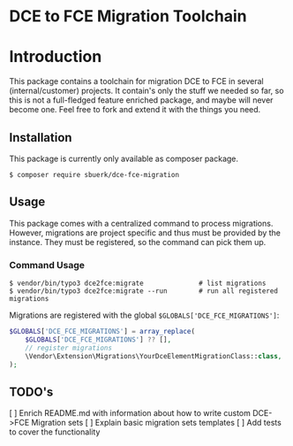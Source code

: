 DCE to FCE Migration Toolchain
==============================

# Introduction

This package contains a toolchain for migration DCE to FCE in several (internal/customer) projects.
It contain's only the stuff we needed so far, so this is not a full-fledged feature enriched package,
and maybe will never become one. Feel free to fork and extend it with the things you need.

## Installation

This package is currently only available as composer package.

```shell
$ composer require sbuerk/dce-fce-migration
```

## Usage

This package comes with a centralized command to process migrations. However, migrations are project specific and thus
must be provided by the instance. They must be registered, so the command can pick them up.

### Command Usage

```shell
$ vendor/bin/typo3 dce2fce:migrate              # list migrations
$ vendor/bin/typo3 dce2fce:migrate --run        # run all registered migrations
```

Migrations are registered with the global `$GLOBALS['DCE_FCE_MIGRATIONS']`:

```php
$GLOBALS['DCE_FCE_MIGRATIONS'] = array_replace(
    $GLOBALS['DCE_FCE_MIGRATIONS'] ?? [],
    // register migrations
    \Vendor\Extension\Migrations\YourDceElementMigrationClass::class,
);
```

## TODO's

[ ] Enrich README.md with information about how to write custom DCE->FCE Migration sets
[ ] Explain basic migration sets templates
[ ] Add tests to cover the functionality

